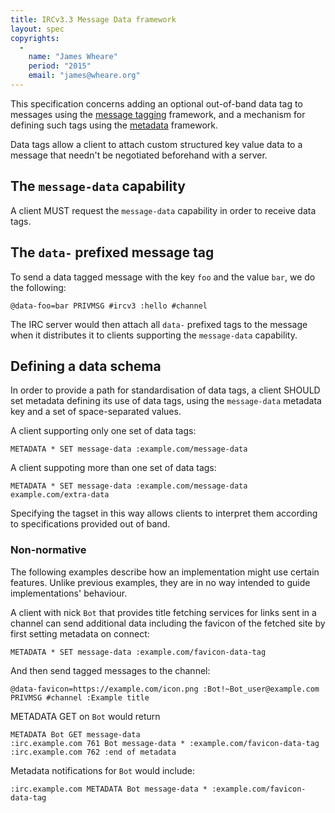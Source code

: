 ```yaml
---
title: IRCv3.3 Message Data framework
layout: spec
copyrights:
  -
    name: "James Wheare"
    period: "2015"
    email: "james@wheare.org"
---
```

This specification concerns adding an optional out-of-band data tag to messages
using the [message tagging](../core/message-tags-3.2.html) framework, and a
mechanism for defining such tags using the [metadata](../core/metadata-3.2.html)
framework.

Data tags allow a client to attach custom structured key value data to a message
that needn't be negotiated beforehand with a server.

## The `message-data` capability

A client MUST request the `message-data` capability in order to receive data
tags.

## The `data-` prefixed message tag

To send a data tagged message with the key `foo` and the value `bar`, we do the
following:

    @data-foo=bar PRIVMSG #ircv3 :hello #channel

The IRC server would then attach all `data-` prefixed tags to the message when
it distributes it to clients supporting the `message-data` capability.

## Defining a data schema

In order to provide a path for standardisation of data tags, a client SHOULD set
metadata defining its use of data tags, using the `message-data` metadata key
and a set of space-separated values.

A client supporting only one set of data tags:

    METADATA * SET message-data :example.com/message-data

A client suppoting more than one set of data tags:

    METADATA * SET message-data :example.com/message-data example.com/extra-data

Specifying the tagset in this way allows clients to interpret them according to
specifications provided out of band.

### Non-normative

The following examples describe how an implementation might use certain
features. Unlike previous examples, they are in no way intended to guide
implementations' behaviour.

A client with nick `Bot` that provides title fetching services for links sent in
a channel can send additional data including the favicon of the fetched site by
first setting metadata on connect:
    
    METADATA * SET message-data :example.com/favicon-data-tag

And then send tagged messages to the channel:
    
    @data-favicon=https://example.com/icon.png :Bot!~Bot_user@example.com PRIVMSG #channel :Example title

METADATA GET on `Bot` would return

    METADATA Bot GET message-data
    :irc.example.com 761 Bot message-data * :example.com/favicon-data-tag
    :irc.example.com 762 :end of metadata

Metadata notifications for `Bot` would include:

    :irc.example.com METADATA Bot message-data * :example.com/favicon-data-tag
